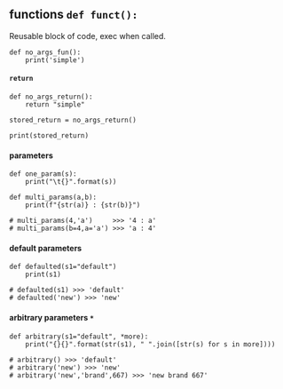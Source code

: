 ## functions `def funct():`
Reusable block of code, exec when called.
```
def no_args_fun():
    print('simple')
```
#### `return`
```
def no_args_return():
    return "simple"

stored_return = no_args_return()

print(stored_return)
```
#### parameters
```
def one_param(s):
    print("\t{}".format(s))

def multi_params(a,b):
    print(f"{str(a)} : {str(b)}")

# multi_params(4,'a')     >>> '4 : a'
# multi_params(b=4,a='a') >>> 'a : 4'
```
#### default parameters
```
def defaulted(s1="default")
    print(s1)

# defaulted(s1) >>> 'default'
# defaulted('new') >>> 'new'
```
#### arbitrary parameters `*`
```
def arbitrary(s1="default", *more):
    print("{}{}".format(str(s1), " ".join([str(s) for s in more])))

# arbitrary() >>> 'default'
# arbitrary('new') >>> 'new'
# arbitrary('new','brand',667) >>> 'new brand 667'

```


